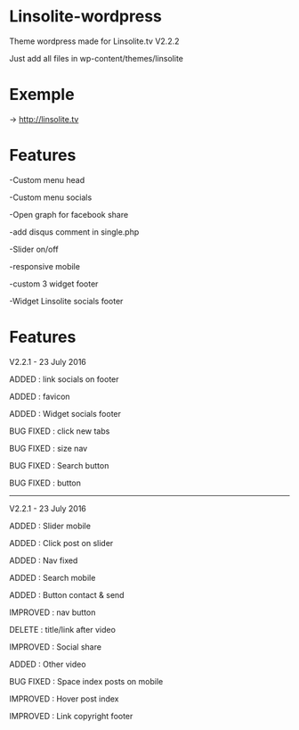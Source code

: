 # Linsolite-wordpress
Theme wordpress made for Linsolite.tv V2.2.2

Just add all files in wp-content/themes/linsolite


# Exemple

-> http://linsolite.tv


# Features 

-Custom menu head

-Custom menu socials

-Open graph for facebook share

-add disqus comment in single.php

-Slider on/off

-responsive mobile

-custom 3 widget footer

-Widget Linsolite socials footer


# Features 

V2.2.1 - 23 July 2016

ADDED : link socials on footer

ADDED : favicon

ADDED : Widget socials footer

BUG FIXED : click new tabs

BUG FIXED : size nav

BUG FIXED : Search button

BUG FIXED : button

----------------------------

V2.2.1 - 23 July 2016

ADDED : Slider mobile

ADDED : Click post on slider

ADDED : Nav fixed

ADDED : Search mobile

ADDED : Button contact & send

IMPROVED : nav button

DELETE : title/link after video

IMPROVED : Social share

ADDED : Other video

BUG FIXED : Space index posts on mobile

IMPROVED : Hover post index

IMPROVED : Link copyright footer
